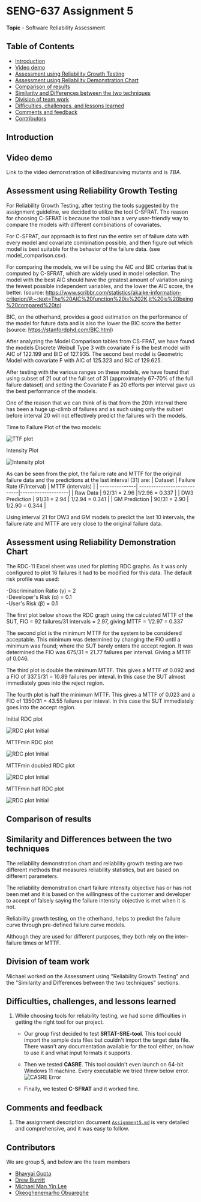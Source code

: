 # SENG-637 Assignment 5

**Topic** - Software Reliability Assessment

## Table of Contents

- [Introduction](#introduction)
- [Video demo](#video-demo)
- [Assessment using Reliability Growth Testing](#assessment-using-reliability-growth-testing)
- [Assessment using Reliability Demonstration Chart](#assessment-using-reliability-demonstration-chart)
- [Comparison of results](#comparison-of-results)
- [Similarity and Differences between the two techniques](#similarity-and-differences-between-the-two-techniques)
- [Division of team work](#division-of-team-work)
- [Difficulties, challenges, and lessons learned](#difficulties-challenges-and-lessons-learned)
- [Comments and feedback](#comments-and-feedback)
- [Contributors](#contributors)

## Introduction

## Video demo

Link to the video demonstration of killed/surviving mutants and is _TBA_.

## Assessment using Reliability Growth Testing

For Reliability Growth Testing, after testing the tools suggested by the assignment guideline, we decided to utilize the tool C-SFRAT. The reason for choosing C-SFRAT is because the tool has a very user-friendly way to compare the models with different combinations of covariates.

For C-SFRAT, our approach is to first run the entire set of failure data with every model and covariate combination possible, and then figure out which model is best suitable for the behavior of the failure data. (see model_comparison.csv).

For comparing the models, we will be using the AIC and BIC criterias that is computed by C-SFRAT, which are widely used in model selection. The model with the best AIC should have the greatest amount of variation using the fewest possible independent variables, and the lower the AIC score, the better. (source: https://www.scribbr.com/statistics/akaike-information-criterion/#:~:text=The%20AIC%20function%20is%202K,it%20is%20being%20compared%20to)

BIC, on the otherhand, provides a good estimation on the performance of the model for future data and is also the lower the BIC score the better (source: https://stanfordphd.com/BIC.html)

After analyzing the Model Comparison tables from CS-FRAT, we have found the models Discrete Weibull Type 3 with covariate F is the best model with AIC of 122.199 and BIC of 127.935. The second best model is Geometric Model with covariate F with AIC of 125.323 and BIC of 129.625.

After testing with the various ranges on these models, we have found that using subset of 21 out of the full set of 31 (approximately 67-70% of the full failure dataset) and setting the Covariate F as 20 efforts per interval gave us the best performance of the models.

One of the reason that we can think of is that from the 20th interval there has been a huge up-climb of failures and as such using only the subset before interval 20 will not effectively predict the failures with the models.

Time to Failure Plot of the two models:

![TTF plot](images/time-between-failures.PNG)

Intensity Plot

![Intensity plot](images/intensity.PNG)

As can be seen from the plot, the failure rate and MTTF  for the original failure data and the predictions at the last interval (31) are:
|  Dataset       | Failure Rate  (F/Interval)  | MTTF (intervals)   |
| ---------------| ----------------------------|--------------------|
| Raw Data       | 92/31 =  2.96               |1/2.96 = 0.337      |
| DW3 Prediction | 91/31 = 2.94                | 1/2.94 = 0.341     |
| GM Prediction  | 90/31  = 2.90               | 1/2.90 =  0.344    |

Using interval 21 for DW3 and GM models to predict the last 10 intervals, the failure rate and MTTF are very close to the original failure data.


## Assessment using Reliability Demonstration Chart
The RDC-11 Excel sheet was used for plotting RDC graphs. As it was only configured to plot 16 failures it had to be modified for this data. 
The default risk profile was used:

-Discrimination Ratio (γ) = 2  
-Developer's Risk (α) = 0.1   
-User's Risk (β) = 0.1  

The first plot below shows the RDC graph using the calculated MTTF of the SUT, FIO = 92 failures/31 intervals = 2.97,  giving MTTF = 1/2.97 = 0.337

The second plot is the minimum MTTF for the system to be considered acceptable. This minimum was determined by changing the FIO until a minimum was found; where the SUT barely enters the accept region. It was determined the FIO was 675/31 = 21.77 failures per interval. Giving a MTTF of 0.046. 

The third  plot is  double the minimum MTTF. This gives a MTTF of 0.092 and a FIO of 337.5/31 = 10.89 failures per inteval. In this case the SUT almost immediately goes into the reject region.

The fourth plot is half the minimum MTTF. This gives a MTTF of 0.023 and a FIO of 1350/31 = 43.55 failures per inteval. In this case the SUT immediately goes into the accept region.


Initial RDC plot

![RDC plot Initial](images/RDC_Initial.PNG)

MTTFmin RDC plot

![RDC plot Initial](images/RDC_MTTFmin.PNG)

MTTFmin doubled RDC plot

![RDC plot Initial](images/RDC_MTTFdouble.PNG)

MTTFmin half RDC plot

![RDC plot Initial](images/RDC_MTTFhalf.PNG)

## Comparison of results

## Similarity and Differences between the two techniques

The reliability demonstration chart and reliability growth testing are two different methods that measures reliability statistics, but are based on different parameters.

The reliability demonstration chart failure intensity objective has or has not been met and it is based on the willingness of the customer and developer to accept of falsely saying the failure intensity objective is met when it is not.

Reliability growth testing, on the otherhand, helps to predict the failure curve through pre-defined failure curve models.

Although they are used for different purposes, they both rely on the inter-failure times or MTTF.

## Division of team work

Michael worked on the Assessment using "Reliability Growth Testing" and the "Similarity and Differences between the two techniques" sections.

## Difficulties, challenges, and lessons learned

1. While choosing tools for reliability testing, we had some difficulties in getting the right tool for our project.

   - Our group first decided to test **SRTAT-SRE-tool**. This tool could import the sample data files but couldn't import the target data file. There wasn't any documentation available for the tool either, on how to use it and what input formats it supports.

   - Then we tested **CASRE**. This tool couldn't even launch on 64-bit Windows 11 machine. Every executable we tried threw below error.
     ![CASRE Error](images/casre_error.png)

   - Finally, we tested **C-SFRAT** and it worked fine.

## Comments and feedback

1. The assignment description document [`Assignment5.md`](Assignment5.md) is very detailed and comprehensive, and it was easy to follow.

## Contributors

We are group 5, and below are the team members

- [Bhavyai Gupta](https://github.com/zbhavyai)
- [Drew Burritt](https://github.com/dburritt)
- [Michael Man Yin Lee](https://github.com/mlee2021)
- [Okeoghenemarho Obuareghe](https://github.com/oobuareghe)
